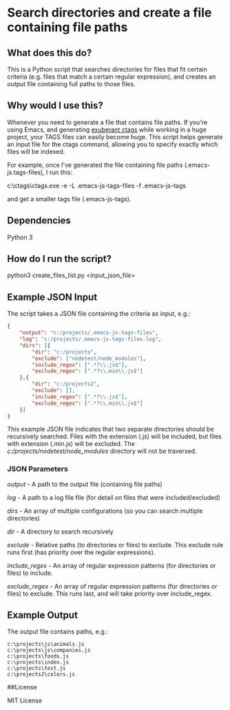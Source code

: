 # Search directories and create a file containing file paths

## What does this do?

This is a Python script that searches directories for files that fit certain criteria (e.g. files that match a certain regular expression), and creates an output file containing full paths to those files.

## Why would I use this?

Whenever you need to generate a file that contains file paths. If you're using Emacs, and generating [exuberant ctags](http://ctags.sourceforge.net/) while working in a huge project, your TAGS files can easily become huge. This script helps generate an input file for the ctags command, allowing you to specify exactly which files will be indexed.

For example, once I've generated the file containing file paths (.emacs-js.tags-files), I run this:

c:\ctags\ctags.exe -e -L .emacs-js-tags-files -f .emacs-js-tags

and get a smaller tags file (.emacs-js-tags).

## Dependencies

Python 3

## How do I run the script?

python3 create_files_list.py &lt;input_json_file&gt;

## Example JSON Input

The script takes a JSON file containing the criteria as input, e.g.:

```json
{
    "output": "c:/projects/.emacs-js-tags-files",
    "log": "c:/projects/.emacs-js-tags-files.log",
    "dirs": [{
        "dir": "c:/projects",
        "exclude": ["nodetest/node_modules"],
        "include_regex": [".*?\\.js$"],
        "exclude_regex": [".*?\\.min\\.js$"]
    },{
        "dir": "c:/projects2",
        "exclude": [],
        "include_regex": [".*?\\.js$"],
        "exclude_regex": [".*?\\.min\\.js$"]
    }]
}
```
This example JSON file indicates that two separate directories should be recursively searched. Files with the extension (.js) will be included, but files with extension (.min.js) will be excluded. The *c:/projects/nodetest/node_modules* directory will not be traversed.

### JSON Parameters
*output* - A path to the output file (containing file paths)

*log* - A path to a log file file (for detail on files that were included/excluded)

*dirs* - An array of multiple configurations (so you can search multiple directories)

*dir* - A directory to search recursively

*exclude* - Relative paths (to directories or files) to exclude. This exclude rule runs first (has priority over the regular expressions).

*include_regex* - An array of regular expression patterns (for directories or files) to include.

*exclude_regex* - An array of regular expression patterns (for directories or files) to exclude. This runs last, and will take priority over include_regex.

## Example Output

The output file contains paths, e.g.:

```
c:\projects\js\animals.js
c:\projects\js\companies.js
c:\projects\foods.js
c:\projects\index.js
c:\projects\test.js
c:\projects2\colors.js
```

##License

MIT License
